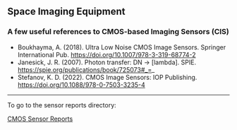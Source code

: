 ## Space Imaging Equipment

### A few useful references to CMOS-based Imaging Sensors (CIS)

- Boukhayma, A. (2018). Ultra Low Noise CMOS Image Sensors. Springer International Pub. https://doi.org/10.1007/978-3-319-68774-2
- Janesick, J. R. (2007). Photon transfer: DN → [lambda]. SPIE. https://spie.org/publications/book/725073#_=_
- Stefanov, K. D. (2022). CMOS Image Sensors: IOP Publishing. https://doi.org/10.1088/978-0-7503-3235-4

---

To go to the sensor reports directory:

[CMOS Sensor Reports](/reports/CMOS/readme.md)
